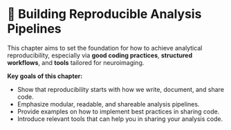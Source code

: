 # 📘 Building Reproducible Analysis Pipelines

This chapter aims to set the foundation for how to achieve analytical reproducibility, especially via **good coding practices**, **structured workflows**, and **tools** tailored for neuroimaging.

**Key goals of this chapter:**

- Show that reproducibility starts with how we write, document, and share code.
- Emphasize modular, readable, and shareable analysis pipelines.
- Provide examples on how to implement best practices in sharing code.
- Introduce relevant tools that can help you in sharing your analysis code.
